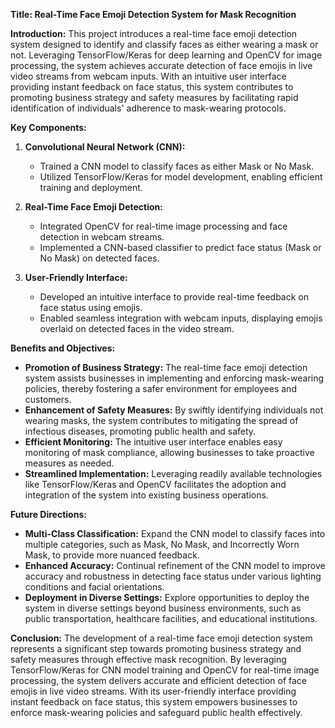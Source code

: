 **Title: Real-Time Face Emoji Detection System for Mask Recognition**

**Introduction:**
This project introduces a real-time face emoji detection system designed to identify and classify faces as either wearing a mask or not. Leveraging TensorFlow/Keras for deep learning and OpenCV for image processing, the system achieves accurate detection of face emojis in live video streams from webcam inputs. With an intuitive user interface providing instant feedback on face status, this system contributes to promoting business strategy and safety measures by facilitating rapid identification of individuals' adherence to mask-wearing protocols.

**Key Components:**
1. **Convolutional Neural Network (CNN):**
   - Trained a CNN model to classify faces as either Mask or No Mask.
   - Utilized TensorFlow/Keras for model development, enabling efficient training and deployment.
   
2. **Real-Time Face Emoji Detection:**
   - Integrated OpenCV for real-time image processing and face detection in webcam streams.
   - Implemented a CNN-based classifier to predict face status (Mask or No Mask) on detected faces.
   
3. **User-Friendly Interface:**
   - Developed an intuitive interface to provide real-time feedback on face status using emojis.
   - Enabled seamless integration with webcam inputs, displaying emojis overlaid on detected faces in the video stream.
   
**Benefits and Objectives:**
- **Promotion of Business Strategy:** The real-time face emoji detection system assists businesses in implementing and enforcing mask-wearing policies, thereby fostering a safer environment for employees and customers.
- **Enhancement of Safety Measures:** By swiftly identifying individuals not wearing masks, the system contributes to mitigating the spread of infectious diseases, promoting public health and safety.
- **Efficient Monitoring:** The intuitive user interface enables easy monitoring of mask compliance, allowing businesses to take proactive measures as needed.
- **Streamlined Implementation:** Leveraging readily available technologies like TensorFlow/Keras and OpenCV facilitates the adoption and integration of the system into existing business operations.

**Future Directions:**
- **Multi-Class Classification:** Expand the CNN model to classify faces into multiple categories, such as Mask, No Mask, and Incorrectly Worn Mask, to provide more nuanced feedback.
- **Enhanced Accuracy:** Continual refinement of the CNN model to improve accuracy and robustness in detecting face status under various lighting conditions and facial orientations.
- **Deployment in Diverse Settings:** Explore opportunities to deploy the system in diverse settings beyond business environments, such as public transportation, healthcare facilities, and educational institutions.

**Conclusion:**
The development of a real-time face emoji detection system represents a significant step towards promoting business strategy and safety measures through effective mask recognition. By leveraging TensorFlow/Keras for CNN model training and OpenCV for real-time image processing, the system delivers accurate and efficient detection of face emojis in live video streams. With its user-friendly interface providing instant feedback on face status, this system empowers businesses to enforce mask-wearing policies and safeguard public health effectively.
